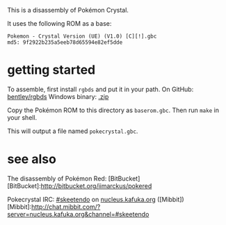 This is a disassembly of Pokémon Crystal.

It uses the following ROM as a base:
```
Pokemon - Crystal Version (UE) (V1.0) [C][!].gbc
md5: 9f2922b235a5eeb78d65594e82ef5dde
```


# getting started

To assemble, first install `rgbds` and put it in your path.
On GitHub: [bentley/rgbds](https://github.com/bentley/rgbds/)
Windows binary: [.zip](https://github.com/downloads/bentley/rgbds/rgbds-0.0.1.zip)

Copy the Pokémon ROM to this directory as `baserom.gbc`.
Then run `make` in your shell.

This will output a file named `pokecrystal.gbc`.


# see also

The disassembly of Pokémon Red: [BitBucket]
[BitBucket]:http://bitbucket.org/iimarckus/pokered

Pokecrystal IRC: [#skeetendo](irc://nucleus.kafuka.org/#skeetendo) on [nucleus.kafuka.org](irc://nucleus.kafuka.org) ([Mibbit])
[Mibbit]:http://chat.mibbit.com/?server=nucleus.kafuka.org&channel=#skeetendo
